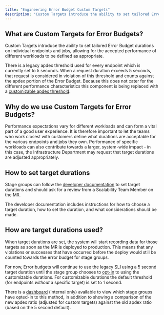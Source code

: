 ```yaml
---
title: "Engineering Error Budget Custom Targets"
description: "Custom Targets introduce the ability to set tailored Error Budget durations on individual endpoints and jobs, allowing for the accepted performance of different workloads to be defined as appropriate."
---
```


## What are Custom Targets for Error Budgets?

Custom Targets introduce the ability to set tailored Error Budget durations on individual endpoints and jobs, allowing for the accepted performance of different workloads to be defined as appropriate.

There is a legacy apdex threshold used for every endpoint which is currently set to 5 seconds. When a request duration exceeds 5 seconds, that request is considered in violation of this threshold and counts against the apdex portion of the Error Budget. Because this does not cater for the different performance characteristics this component is being replaced with a [customizable apdex threshold](https://docs.gitlab.com/ee/development/application_slis/rails_request.html).

## Why do we use Custom Targets for Error Budgets?

Performance expectations vary for different workloads and can form a vital part of a good user experience. It is therefore important to let the teams who work closest with customers define what durations are acceptable for the various endpoints and jobs they own. Performance of specific workloads can also contribute towards a larger, system-wide impact - in this case, the Infrastructure Department may request that target durations are adjusted appropriately.

## How to set target durations

Stage groups can follow the [developer documentation](https://docs.gitlab.com/ee/development/application_slis/rails_request.html) to set target durations and should ask for a review from a Scalability Team Member on the MR.

The developer documentation includes instructions for how to choose a target duration, how to set the duration, and what considerations should be made.

## How are target durations used?

When target durations are set, the system will start recording data for those targets as soon as the MR is deployed to production. This means that any violations or successes that have occurred before the deploy would still be counted towards the error budget for stage groups.

For now, Error budgets will continue to use the legacy SLI using a 5 second target duration until the stage group chooses to [opt-in](https://docs.gitlab.com/ee/development/application_slis/rails_request.html#error-budget-attribution-and-ownership) to using the customizable durations. For customizable durations the default threshold (for endpoints _without_ a specific target) is set to 1 second.

There is a [dashboard](https://dashboards.gitlab.net/d/general-request-apdex-sli-adoption/general-request-apdex-participation?orgId=1) (internal only) available to view which stage groups have opted-in to this method, in addition to showing a comparison of the new apdex ratio (adjusted for custom targets) against the old apdex ratio (based on the 5 second default).
